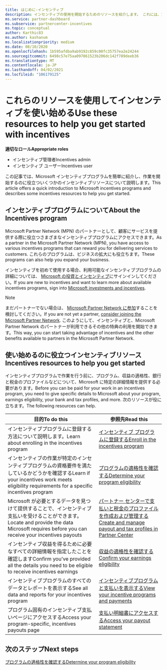 ```yaml
---
title: はじめに-インセンティブ
description: インセンティブの使用を開始するためのリソースを紹介します。 これには、資格要件を満たし、銀行、税金、および支払いの詳細を送信することを確認する手順が含まれます。
ms.service: partner-dashboard
ms.subservice: partnercenter-incentives
ms.topic: conceptual
author: Karthic83
ms.author: kashanum
ms.localizationpriority: medium
ms.date: 08/10/2020
ms.openlocfilehash: 1b595afdba9ab9192c859c00fc35757ea2e24244
ms.sourcegitcommit: 6498c57e75aa097861523b206dc142f789deeb36
ms.translationtype: MT
ms.contentlocale: ja-JP
ms.lasthandoff: 04/02/2021
ms.locfileid: "106179125"
---
```

# <a name="use-these-resources-to-help-you-get-started-with-incentives"></a><span data-ttu-id="27ed8-104">これらのリソースを使用してインセンティブを使い始める</span><span class="sxs-lookup"><span data-stu-id="27ed8-104">Use these resources to help you get started with incentives</span></span>

<span data-ttu-id="27ed8-105">**適切なロール**</span><span class="sxs-lookup"><span data-stu-id="27ed8-105">**Appropriate roles**</span></span>

- <span data-ttu-id="27ed8-106">インセンティブ管理者</span><span class="sxs-lookup"><span data-stu-id="27ed8-106">Incentives admin</span></span>
- <span data-ttu-id="27ed8-107">インセンティブ ユーザー</span><span class="sxs-lookup"><span data-stu-id="27ed8-107">Incentives user</span></span>

<span data-ttu-id="27ed8-108">この記事では、Microsoft インセンティブプログラムを簡単に紹介し、作業を開始するのに役立ついくつかのインセンティブリソースについて説明します。</span><span class="sxs-lookup"><span data-stu-id="27ed8-108">This article offers a quick introduction to Microsoft incentives programs and describes some incentives resources to help you get started.</span></span>

## <a name="about-the-incentives-program"></a><span data-ttu-id="27ed8-109">インセンティブプログラムについて</span><span class="sxs-lookup"><span data-stu-id="27ed8-109">About the Incentives program</span></span>

<span data-ttu-id="27ed8-110">Microsoft Partner Network (MPN) のパートナーとして、顧客にサービスを提供する際に役立つさまざまなインセンティブプログラムにアクセスできます。</span><span class="sxs-lookup"><span data-stu-id="27ed8-110">As a partner in the Microsoft Partner Network (MPN), you have access to various incentives programs that can reward you for delivering services to customers.</span></span> <span data-ttu-id="27ed8-111">これらのプログラムは、ビジネスの拡大にも役立ちます。</span><span class="sxs-lookup"><span data-stu-id="27ed8-111">These programs can also help you expand your business.</span></span>

<span data-ttu-id="27ed8-112">インセンティブを初めて使用する場合、利用可能なインセンティブプログラムの詳細については、 [Microsoft の投資とインセンティブ](https://partner.microsoft.com/membership/partner-incentives)にサインインしてください。</span><span class="sxs-lookup"><span data-stu-id="27ed8-112">If you are new to incentives and want to learn more about available incentives programs, sign into [Microsoft investments and incentives](https://partner.microsoft.com/membership/partner-incentives).</span></span>

> [!NOTE]
> <span data-ttu-id="27ed8-113">まだパートナーでない場合は、 [Microsoft Partner Network に参加](https://partner.microsoft.com/membership)することを検討してください。</span><span class="sxs-lookup"><span data-stu-id="27ed8-113">If you are not yet a partner, [consider joining the Microsoft Partner Network](https://partner.microsoft.com/membership).</span></span> <span data-ttu-id="27ed8-114">このようにして、インセンティブと、Microsoft Partner Network のパートナーが利用できるその他の特典の利用を開始できます。</span><span class="sxs-lookup"><span data-stu-id="27ed8-114">This way, you can start taking advantage of incentives and the other benefits available to partners in the Microsoft Partner Network.</span></span>  

## <a name="incentives-resources-to-help-you-get-started"></a><span data-ttu-id="27ed8-115">使い始めるのに役立つインセンティブリソース</span><span class="sxs-lookup"><span data-stu-id="27ed8-115">Incentives resources to help you get started</span></span>

<span data-ttu-id="27ed8-116">インセンティブプログラムで作業を行う前に、プログラム、収益の適格性、銀行と税金のプロファイルなどについて、Microsoft に特定の詳細情報を提供する必要があります。</span><span class="sxs-lookup"><span data-stu-id="27ed8-116">Before you can be paid for your work in an incentives program, you need to give specific details to Microsoft about your program, earnings eligibility, your bank and tax profiles, and more.</span></span> <span data-ttu-id="27ed8-117">次のリソースが役に立ちます。</span><span class="sxs-lookup"><span data-stu-id="27ed8-117">The following resources can help.</span></span>

|  <span data-ttu-id="27ed8-118">**目的**</span><span class="sxs-lookup"><span data-stu-id="27ed8-118">**To do this**</span></span>  |  <span data-ttu-id="27ed8-119">**参照先**</span><span class="sxs-lookup"><span data-stu-id="27ed8-119">**Read this**</span></span>  |
|--------------|-----------|
| <span data-ttu-id="27ed8-120">インセンティブプログラムに登録する方法について説明します。</span><span class="sxs-lookup"><span data-stu-id="27ed8-120">Learn about enrolling in the incentives program</span></span> | [<span data-ttu-id="27ed8-121">インセンティブ プログラムに登録する</span><span class="sxs-lookup"><span data-stu-id="27ed8-121">Enroll in the incentives program</span></span>](incentives-enroll.md)  |
| <span data-ttu-id="27ed8-122">インセンティブの作業が特定のインセンティブプログラムの資格要件を満たしているかどうかを確認する</span><span class="sxs-lookup"><span data-stu-id="27ed8-122">Learn if your incentives work meets eligibility requirements for a specific incentives program</span></span> | [<span data-ttu-id="27ed8-123">プログラムの適格性を確認する</span><span class="sxs-lookup"><span data-stu-id="27ed8-123">Determine your program eligibility</span></span>](incentives-determined-your-program-eligibility.md)  |
| <span data-ttu-id="27ed8-124">Microsoft が必要とするデータを見つけて提供することで、インセンティブ支払いを受けることができます。</span><span class="sxs-lookup"><span data-stu-id="27ed8-124">Locate and provide the data Microsoft requires before you can receive your incentives payouts</span></span> | [<span data-ttu-id="27ed8-125">パートナー センターで支払いと税金のプロファイルを作成および管理する</span><span class="sxs-lookup"><span data-stu-id="27ed8-125">Create and manage payout and tax profiles in Partner Center</span></span>](incentives-create-and-manage-your-payout-and-tax-profiles.md)  |
| <span data-ttu-id="27ed8-126">インセンティブ収益を得るために必要なすべての詳細情報を指定したことを確認します</span><span class="sxs-lookup"><span data-stu-id="27ed8-126">Confirm you’ve provided all the details you need to be eligible to receive incentives earnings</span></span> | [<span data-ttu-id="27ed8-127">収益の適格性を確認する</span><span class="sxs-lookup"><span data-stu-id="27ed8-127">Confirm your earnings eligibility</span></span>](incentives-confirm-your-earnings-eligibility.md)  |
| <span data-ttu-id="27ed8-128">インセンティブプログラムのすべてのデータとレポートを表示する</span><span class="sxs-lookup"><span data-stu-id="27ed8-128">See all data and reports for your incentives program</span></span> | [<span data-ttu-id="27ed8-129">インセンティブプログラムと支払いを表示する</span><span class="sxs-lookup"><span data-stu-id="27ed8-129">View your incentive programs and payments</span></span>](understand-incentive-payouts.md)  |
| <span data-ttu-id="27ed8-130">プログラム固有のインセンティブ支払いページにアクセスする</span><span class="sxs-lookup"><span data-stu-id="27ed8-130">Access your program-specific, incentives payouts page</span></span> | [<span data-ttu-id="27ed8-131">支払い明細書にアクセスする</span><span class="sxs-lookup"><span data-stu-id="27ed8-131">Access your payout statement</span></span>](payout-statement.md)  |

## <a name="next-steps"></a><span data-ttu-id="27ed8-132">次のステップ</span><span class="sxs-lookup"><span data-stu-id="27ed8-132">Next steps</span></span>

[<span data-ttu-id="27ed8-133">プログラムの適格性を確認する</span><span class="sxs-lookup"><span data-stu-id="27ed8-133">Determine your program eligibility</span></span>](incentives-determined-your-program-eligibility.md)